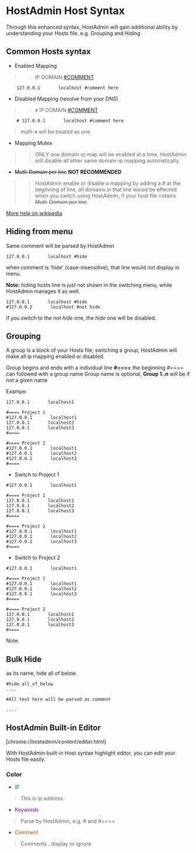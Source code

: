 # HostAdmin Host Syntax #
Through this enhanced syntax, HostAdmin will gain additional ability by understanding your Hosts file. e.g. Grouping and Hiding.

## Common Hosts syntax ##
  * Enabled Mapping
> > IP DOMAIN [#COMMENT](#COMMENT.md)
```
    127.0.0.1       localhost #comment here
```

  * Disabled Mapping (resolve from your DNS)
> > `#` IP DOMAIN [#COMMENT](#COMMENT.md)
```
    # 127.0.0.1       localhost #comment here
```


> mutli-`#` will be treated as one

  * Mapping Mutex
> > ONLY one domain-ip map will be enabled at a time, HostAdmin will disable all other same domain-ip mapping automatically.


  * ~~Mutli-Domain per line~~ **NOT RECOMMENDED**
> > HostAdmin enable or disable a mapping by adding a # at the beginning of line, all domains in that line would be effected when you switch using HostAdmin, if your host file cotains ~~Mutli-Domain per line~~


[More help on wikipedia](http://en.wikipedia.org/wiki/Hosts_file)

## Hiding from menu ##
Same comment will be parsed by HostAdmin
```
127.0.0.1       localhost #hide
```
when comment is 'hide' (case-insensitive), that line would not display in menu.

**Note:** hiding hosts line is just not shown in the switching menu, while HostAdmin manages it as well.
```
127.0.0.1       localhost #hide
#127.0.0.2       localhost #not hide
```

if you switch to the _not hide_ one, the _hide_ one will be disabled.


## Grouping ##
A group is a block of your Hosts file, switching a group, HostAdmin will make all ip mapping enabled or disabled.

Group begins and ends with a individual line  **#====**
the beginning #==== can followed with a group name
Group name is optional, **Group 1..n** will be if not a given name

Exampe:
```
127.0.0.1       localhost1

#==== Project 1
#127.0.0.1       localhost1
127.0.0.1       localhost2
127.0.0.1       localhost3
#====

#==== Project 2
#127.0.0.1       localhost1
#127.0.0.1       localhost2
#127.0.0.1       localhost3
#====
```

  * Switch to Project 1
```
#127.0.0.1       localhost1

#==== Project 1
127.0.0.1       localhost1
127.0.0.1       localhost2
127.0.0.1       localhost3
#====

#==== Project 2
#127.0.0.1       localhost1
#127.0.0.1       localhost2
#127.0.0.1       localhost3
#====
```
  * Switch to Project 2
```
#127.0.0.1       localhost1

#==== Project 1
#127.0.0.1       localhost1
#127.0.0.1       localhost2
#127.0.0.1       localhost3
#====

#==== Project 2
127.0.0.1       localhost1
127.0.0.1       localhost2
127.0.0.1       localhost3
#====
```

Note:

## Bulk Hide ##
as its name, hide all of below.

```
#hide_all_of_below
....

#All text here will be parsed as comment

....
```

## HostAdmin Built-in Editor ##
[chrome://hostadmin/content/editor.html]

With HostAdmin built-in Host syntax highlight editor, you can edit your Hosts file easily.

### Color ###
  * <font color='#164'>IP</font>

> This is ip address

  * <font color='#708'>Keywords</font>
> Parse by HostAdmin, e.g. # and #====

  * <font color='#A50'>Comment</font>
> Comments ,  display or ignore